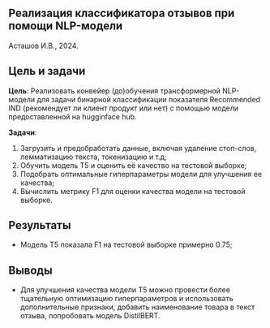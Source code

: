 ## Реализация классификатора отзывов при помощи NLP-модели

Асташов И.В., 2024.


## Цель и задачи

**Цель**: Реализовать конвейер (до)обучения трансформерной NLP-модели для задачи бинарной классификации показателя
Recommended IND (рекомендует ли клиент продукт или нет) с помощью модели предоставленной на hugginface hub.


**Задачи**:

1. Загрузить и предобработать данные, включая удаление стоп-слов, лемматизацию текста, токенизацию и т.д;
2. Обучить модель T5 и оценить её качество на тестовой выборке;
3. Подобрать оптимальные гиперпараметры модели для улучшения ее качества;
4. Вычислить метрику F1 для оценки качества модели на тестовой выборке.

## Результаты

- Модель T5 показала F1 на тестовой выборке примерно 0.75;

## Выводы

- Для улучшения качества модели T5 можно провести более тщательную оптимизацию гиперпараметров и использовать дополнительные признаки, добавить наименование товара в текст отзыва, 
попробовать модель DistilBERT.